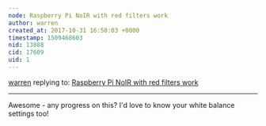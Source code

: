 ```yaml
---
node: Raspberry Pi NoIR with red filters work
author: warren
created_at: 2017-10-31 16:50:03 +0000
timestamp: 1509468603
nid: 13888
cid: 17609
uid: 1
---
```




[warren](../profile/warren) replying to: [Raspberry Pi NoIR with red filters work](../notes/julianbolanos/01-30-2017/raspberry-pi-noir-with-red-filters-work)

----
Awesome - any progress on this? I'd love to know your white balance settings too!